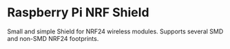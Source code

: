 Raspberry Pi NRF Shield
=======================

Small and simple Shield for NRF24 wireless modules. Supports several SMD and non-SMD NRF24 footprints.
